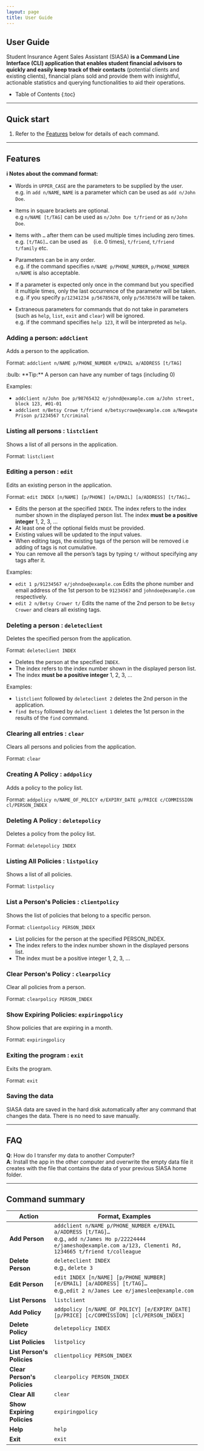 ```yaml
---
layout: page
title: User Guide
---
```


## User Guide

Student Insurance Agent Sales Assistant (SIASA) **is a Command Line Interface (CLI) application that enables student financial advisors to quickly and easily keep track of their contacts** (potential clients and existing clients), financial plans sold and provide them with insightful, actionable statistics and querying functionalities to aid their operations.

* Table of Contents
{:toc}

--------------------------------------------------------------------------------------------------------------------

## Quick start

1. Refer to the [Features](#features) below for details of each command.

--------------------------------------------------------------------------------------------------------------------

## Features

<div markdown="block" class="alert alert-info">

**:information_source: Notes about the command format:**<br>

* Words in `UPPER_CASE` are the parameters to be supplied by the user.<br>
  e.g. in `add n/NAME`, `NAME` is a parameter which can be used as `add n/John Doe`.

* Items in square brackets are optional.<br>
  e.g `n/NAME [t/TAG]` can be used as `n/John Doe t/friend` or as `n/John Doe`.

* Items with `…`​ after them can be used multiple times including zero times.<br>
  e.g. `[t/TAG]…​` can be used as ` ` (i.e. 0 times), `t/friend`, `t/friend t/family` etc.

* Parameters can be in any order.<br>
  e.g. if the command specifies `n/NAME p/PHONE_NUMBER`, `p/PHONE_NUMBER n/NAME` is also acceptable.

* If a parameter is expected only once in the command but you specified it multiple times, only the last occurrence of the parameter will be taken.<br>
  e.g. if you specify `p/12341234 p/56785678`, only `p/56785678` will be taken.

* Extraneous parameters for commands that do not take in parameters (such as `help`, `list`, `exit` and `clear`) will be ignored.<br>
  e.g. if the command specifies `help 123`, it will be interpreted as `help`.

</div>

### Adding a person: `addclient`

Adds a person to the application.

Format: `addclient n/NAME p/PHONE_NUMBER e/EMAIL a/ADDRESS [t/TAG]`

<div markdown="span" class="alert alert-primary">:bulb: **Tip:**
A person can have any number of tags (including 0)
</div>

Examples:
* `addclient n/John Doe p/98765432 e/johnd@example.com a/John street, block 123, #01-01`
* `addclient n/Betsy Crowe t/friend e/betsycrowe@example.com a/Newgate Prison p/1234567 t/criminal`

### Listing all persons : `listclient`

Shows a list of all persons in the application.

Format: `listclient`

### Editing a person : `edit`

Edits an existing person in the application.

Format: `edit INDEX [n/NAME] [p/PHONE] [e/EMAIL] [a/ADDRESS] [t/TAG]…​`

* Edits the person at the specified `INDEX`. The index refers to the index number shown in the displayed person list. The index **must be a positive integer** 1, 2, 3, …​
* At least one of the optional fields must be provided.
* Existing values will be updated to the input values.
* When editing tags, the existing tags of the person will be removed i.e adding of tags is not cumulative.
* You can remove all the person’s tags by typing `t/` without
    specifying any tags after it.

Examples:
*  `edit 1 p/91234567 e/johndoe@example.com` Edits the phone number and email address of the 1st person to be `91234567` and `johndoe@example.com` respectively.
*  `edit 2 n/Betsy Crower t/` Edits the name of the 2nd person to be `Betsy Crower` and clears all existing tags.

### Deleting a person : `deleteclient`

Deletes the specified person from the application.

Format: `deleteclient INDEX`

* Deletes the person at the specified `INDEX`.
* The index refers to the index number shown in the displayed person list.
* The index **must be a positive integer** 1, 2, 3, …​

Examples:
* `listclient` followed by `deleteclient 2` deletes the 2nd person in the application.
* `find Betsy` followed by `deleteclient 1` deletes the 1st person in the results of the `find` command.

### Clearing all entries : `clear`

Clears all persons and policies from the application.

Format: `clear`

### Creating A Policy : `addpolicy`

Adds a policy to the policy list.

Format: `addpolicy n/NAME_OF_POLICY e/EXPIRY_DATE p/PRICE c/COMMISSION cl/PERSON_INDEX`

### Deleting A Policy : `deletepolicy`

Deletes a policy from the policy list.

Format: `deletepolicy INDEX`

### Listing All Policies : `listpolicy`

Shows a list of all policies.

Format: `listpolicy`

### List a Person's Policies : `clientpolicy`

Shows the list of policies that belong to a specific person.

Format: `clientpolicy PERSON_INDEX`

- List policies for the person at the specified PERSON_INDEX.
- The index refers to the index number shown in the displayed persons list.
- The index must be a positive integer 1, 2, 3, …​

### Clear Person's Policy : `clearpolicy`

Clear all policies from a person.

Format: `clearpolicy PERSON_INDEX`

### Show Expiring Policies: `expiringpolicy`

Show policies that are expiring in a month.

Format: `expiringpolicy`


### Exiting the program : `exit`

Exits the program.

Format: `exit`

### Saving the data

SIASA data are saved in the hard disk automatically after any command that changes the data. There is no need to save manually.

--------------------------------------------------------------------------------------------------------------------

## FAQ

**Q**: How do I transfer my data to another Computer?<br>
**A**: Install the app in the other computer and overwrite the empty data file it creates with the file that contains the data of your previous SIASA home folder.

--------------------------------------------------------------------------------------------------------------------

## Command summary

Action | Format, Examples
--------|------------------
**Add Person** | `addclient n/NAME p/PHONE_NUMBER e/EMAIL a/ADDRESS [t/TAG]…​` <br> e.g., `add n/James Ho p/22224444 e/jamesho@example.com a/123, Clementi Rd, 1234665 t/friend t/colleague`
**Delete Person** | `deleteclient INDEX`<br> e.g., `delete 3`
**Edit Person** | `edit INDEX [n/NAME] [p/PHONE_NUMBER] [e/EMAIL] [a/ADDRESS] [t/TAG]…​`<br> e.g.,`edit 2 n/James Lee e/jameslee@example.com`
**List Persons** | `listclient`
**Add Policy** | `addpolicy [n/NAME_OF_POLICY] [e/EXPIRY_DATE] [p/PRICE] [c/COMMISSION] [cl/PERSON_INDEX]`
**Delete Policy** | `deletepolicy INDEX`
**List Policies** | `listpolicy`
**List Person's Policies** | `clientpolicy PERSON_INDEX`
**Clear Person's Policies** | `clearpolicy PERSON_INDEX`
**Clear All** | `clear`
**Show Expiring Policies** | `expiringpolicy`
**Help** | `help`
**Exit** | `exit`
